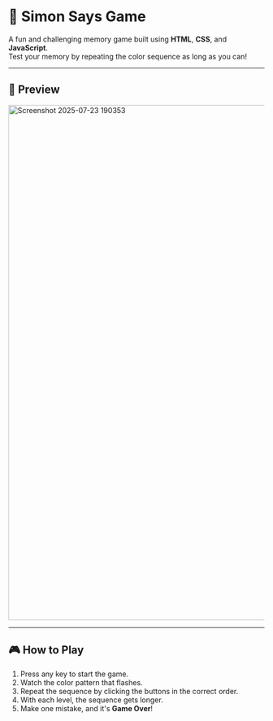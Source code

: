 # 🧠 Simon Says Game

A fun and challenging memory game built using **HTML**, **CSS**, and **JavaScript**.  
Test your memory by repeating the color sequence as long as you can!

---
## 📸 Preview
 <img width="1869" height="1013" alt="Screenshot 2025-07-23 190353" src="https://github.com/user-attachments/assets/186b2dfb-e3db-4eb3-a6e7-4850b025c0e3" />

---

## 🎮 How to Play

1. Press any key to start the game.
2. Watch the color pattern that flashes.
3. Repeat the sequence by clicking the buttons in the correct order.
4. With each level, the sequence gets longer.
5. Make one mistake, and it's **Game Over**!
